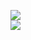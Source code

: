 [![](https://img.shields.io/badge/Made%20With-Github%20Spray-lightgrey.svg?style=for-the-badge&logo=github)](https://github.com/Annihil/github-spray#2985)  
[![](https://i.imgur.com/2DrTn0Z.gif)](https://github.com/Annihil/github-spray)